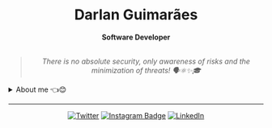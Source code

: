 
<h1 align="center"> Darlan Guimarães </h1>

    
<div align="center">
<b> Software Developer </b>
<br>
<br>
    
<blockquote>
    <p><i>
                            There is no absolute security, only awareness of risks and the minimization of threats!  🗣️⚛✨🎓
    </i></p>
</blockquote>
</div>

<details closed>
<summary>About me 👈😊</summary>

---

Hey there!! I am Darlan :wave:😊

I'm a developer with experience in JavaScript/TypeScript, Kotlin/Java, and Rust, working on both Front-end and Back-end development. I have expertise in frameworks like Vue, React, and Spring Boot with Kotlin, and I also build cross-platform desktop applications using Tauri.

For mobile development, I create native Android apps with Kotlin in Android Studio. On the Back-end, I develop robust and efficient APIs using Rust and Java/Kotlin. Additionally, I have experience deploying and managing services on VPS, ensuring secure and scalable configurations.

I'm always looking for new challenges to enhance my skills and build innovative solutions. 🚀

<br>

| ![](https://github-readme-streak-stats.herokuapp.com/?user=darlangui&hide_border=true&date_format=M%20j%5B%2C%20Y%5D&background=2D3742&stroke=2D3742&ring=6bbbca&fire=6bbbca&currStreakNum=fff&sideNums=6bbbca&currStreakLabel=6bbbca&sideLabels=fff&dates=fff) | ![](http://github-profile-summary-cards.vercel.app/api/cards/repos-per-language?username=darlangui&hide=Html&theme=nord_dark) | ![](http://github-profile-summary-cards.vercel.app/api/cards/most-commit-language?username=darlangui&theme=nord_dark) |
| :-: | :-: | :-: |

<div align="center">
<b>Thank you for visiting my GitHub profile.</b> <br>
I'm looking forward to sharing my work with you.
</div>
</details>

---

<div align="center">

[![Twitter](https://img.shields.io/badge/Twitter-%231DA1F2.svg?style=for-the-badge&logo=Twitter&logoColor=white)](https://twitter.com/darlan__gui)
[![Instagram Badge](https://img.shields.io/badge/Instagram-E4405F?style=for-the-badge&logo=instagram&logoColor=white)](https://www.instagram.com/darlangui/)
[![LinkedIn](https://img.shields.io/badge/linkedin-%230077B5.svg?style=for-the-badge&logo=linkedin&logoColor=white)](https://www.linkedin.com/in/darlan-gui/)
    
</div>

